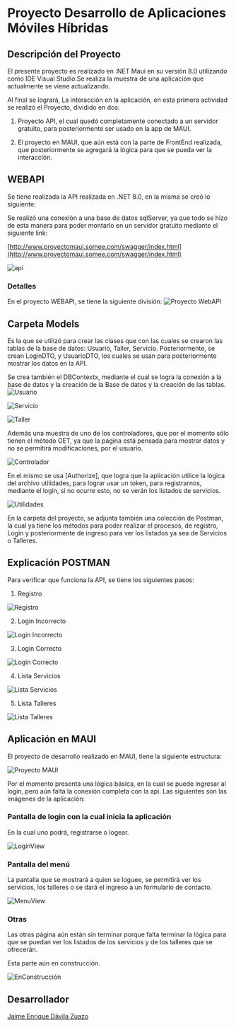 # **Proyecto Desarrollo de Aplicaciones Móviles Híbridas**


## Descripción del Proyecto

El presente proyecto es realizado en :NET Maui en su versión 8.0 utilizando como IDE Visual Studio.Se realiza la muestra de una aplicación que actualmente se viene actualizando.

Al final se logrará, La interacción en la aplicación, en esta primera actividad se realizó el Proyecto, dividido en dos:

1. Proyecto API, el cual quedó completamente conectado a un servidor gratuito, para posteriormente ser usado en la app de MAUI.

2. El proyecto en MAUI, que aún está con la parte de FrontEnd realizada, que posteriormente se agregará la lógica para que se pueda ver la interacción.



## WEBAPI

Se tiene realizada la API realizada en .NET 8.0, en la misma se creó lo siguiente:

Se realizó una conexión a una base de datos sqlServer, ya que todo se hizo de esta manera para poder montarlo en un servidor gratuito mediante el siguiente link:

[http://www.proyectomaui.somee.com/swagger/index.html](http://www.proyectomaui.somee.com/swagger/index.html)

![api](README/api.png)

### Detalles

En el proyecto WEBAPI, se tiene la siguiente división:
![Proyecto WebAPI](README/proyecto%20webapi.png)


## Carpeta Models

Es la que se utilizó para crear las clases que con las cuales se crearon las tablas de la base de datos: Usuario, Taller, Servicio. Posteriormente, se crean LoginDTO, y UsuarioDTO, los cuales se usan para posteriormente mostrar los datos en la API.

Se crea también el DBContextx, mediante el cual se logra la conexión a la base de datos y la creación de la Base de datos y la creación de las tablas.
![Usuario](README/usuario.png)

![Servicio](README/servicio.png)

![Taller](README/taller.png)

Además una muestra de uno de los controladores, que por el momento sólo tienen el método GET, ya que la página está pensada para mostrar datos y no se permitirá modificaciones, por el usuario.

![Controlador](README/controlador.png)

En el mismo se usa [Authorize], que logra que la aplicación utilice la lógica del archivo utilidades, para lograr usar un token, para registrarnos, mediante el login, si no ocurre esto, no se verán los listados de servicios.

![Utilidades](README/token.png)

En la carpeta del proyecto, se adjunta también una colección de Postman, la cual ya tiene los métodos para poder realizar el procesos, de registro, Login y posteriormente de ingreso para ver los listados ya sea de Servicios o Talleres.

## Explicación POSTMAN

Para verificar que funciona la API, se tiene los siguientes pasos:

1. Registro

![Registro](README/registro.png)

2. Login Incorrecto

![Login Incorrecto](README/login%20incorrecto.png)


3. Login Correcto

![Login Correcto](README/login%20correcto.png)

4. Lista Servicios

![Lista Servicios](README/Lista%20Servicio.png)

5. Lista Talleres

![Lista Talleres](README/Lista%20taller.png)

## Aplicación en MAUI

El proyecto de desarrollo realizado en MAUI, tiene la siguiente estructura:

![Proyecto MAUI](README/Proyecto%20MAUI.png)

Por el momento presenta una lógica básica, en la cual se puede ingresar al login, pero aún falta la conexión completa con la api. Las siguientes son las imágenes de la aplicación:


### Pantalla de login con la cual inicia la aplicación

En la cual uno podrá, registrarse o logear.

![LoginView](README/LoginView.png)


### Pantalla del menú

La pantalla que se mostrará a quien se loguee, se permitirá ver los servicios, los talleres o se dará el ingreso a un formulario de contacto.

![MenuView](README/MenuView.png)

### Otras

Las otras página aún están sin terminar porque falta terminar la lógica para que se puedan ver los listados de los servicios y de los talleres que se ofrecerán.

Esta parte aún en construcción.

![EnConstrucción](README/OtrasView.png)

## Desarrollador


[Jaime Enrique Dávila Zuazo](https://edavilaz.github.io/)



